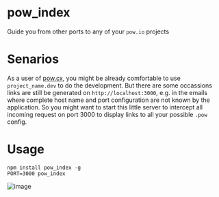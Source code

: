 # pow_index
Guide you from other ports to any of your `pow.io` projects

# Senarios

As a user of [pow.cx](//pow.cx), you might be already comfortable to use `project_name.dev` to do the development. But there are some occassions links are still be generated on `http://localhost:3000`, e.g. in the emails where complete host name and port configuration are not known by the application. So you might want to start this little server to intercept all incoming request on port 3000 to display links to all your possible `.pow` config.

# Usage

```
npm install pow_index -g
PORT=3000 pow_index
```

![image](https://cloud.githubusercontent.com/assets/1559832/14971918/13637176-112b-11e6-83c5-9190952d2c8a.png)
